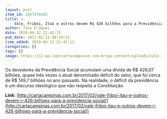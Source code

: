 ```yaml
---
layout: post
item_id: 2557279102
title: >-
    Vale, Friboi, Itaú e outros devem R$ 426 bilhões para a Previdência Social
author: Tatu D'Oquei
date: 2019-04-12 21:42:11
pub_date: 2017-02-21 00:19:51
time_added: 2019-04-12 21:42:11
categories: []
tags: []
image: https://i2.wp.com/cartacampinas.com.br/wp-content/uploads/vale.jpg?fit=537%2C303
---
```


Os devedores da Previdência Social acumulam uma dívida de R$ 426,07 bilhões, quase três vezes o atual denominado déficit do setor, que foi cerca de R$ 149,7 bilhões no ano passado. Na realidade, o déficit da previdência é um discurso ideológico que não respeita a Constituição.

**Link:** [http://cartacampinas.com.br/2017/02/vale-friboi-itau-e-outros-devem-r-426-bilhoes-para-a-previdencia-social/](http://cartacampinas.com.br/2017/02/vale-friboi-itau-e-outros-devem-r-426-bilhoes-para-a-previdencia-social/)

